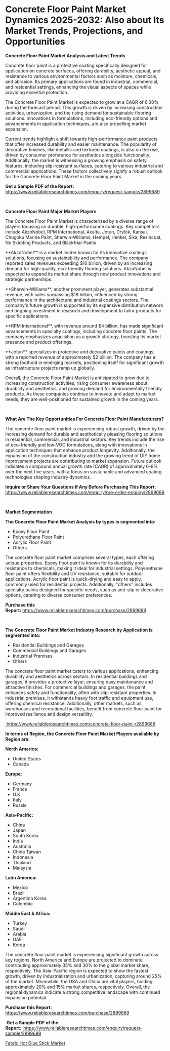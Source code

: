 <p><h1>Concrete Floor Paint Market Dynamics 2025-2032: Also about Its Market Trends, Projections, and Opportunities</h1></p><p><strong>Concrete Floor Paint Market Analysis and Latest Trends</strong></p>
<p><p>Concrete floor paint is a protective coating specifically designed for application on concrete surfaces, offering durability, aesthetic appeal, and resistance to various environmental factors such as moisture, chemicals, and abrasion. Its primary applications are found in industrial, commercial, and residential settings, enhancing the visual aspects of spaces while providing essential protection.</p><p>The Concrete Floor Paint Market is expected to grow at a CAGR of 6.00% during the forecast period. This growth is driven by increasing construction activities, urbanization, and the rising demand for sustainable flooring solutions. Innovations in formulations, including eco-friendly options and advancements in application techniques, are also propelling market expansion. </p><p>Current trends highlight a shift towards high-performance paint products that offer increased durability and easier maintenance. The popularity of decorative finishes, like metallic and textured coatings, is also on the rise, driven by consumer preference for aesthetics alongside functionality. Additionally, the market is witnessing a growing emphasis on safety features, including slip-resistant surfaces, catering to various industrial and commercial applications. These factors collectively signify a robust outlook for the Concrete Floor Paint Market in the coming years.</p></p>
<p><strong>Get a Sample PDF of the Report:&nbsp;</strong> <a href="https://www.reliableresearchtimes.com/enquiry/request-sample/2899689?utm_campaign=3037&utm_medium=2&utm_source=Github&utm_content=ia&utm_term=16032025&utm_id=concrete-floor-paint">https://www.reliableresearchtimes.com/enquiry/request-sample/2899689</a></p>
<p>&nbsp;</p>
<p><strong>Concrete Floor Paint Major Market Players</strong></p>
<p><p>The Concrete Floor Paint Market is characterized by a diverse range of players focusing on durable, high-performance coatings. Key competitors include AkzoNobel, RPM International, Axalta, Jotun, Drylok, Kansai, Chugoku Marine Paint, Sherwin-Williams, Hempel, Henkel, Sika, Resincoat, No Skidding Products, and Blackfriar Paints.</p><p>**AkzoNobel** is a market leader known for its innovative coatings solutions, focusing on sustainability and performance. The company reported sales revenues exceeding $10 billion, driven by an increasing demand for high-quality, eco-friendly flooring solutions. AkzoNobel is expected to expand its market share through new product innovations and strategic partnerships.</p><p>**Sherwin-Williams**, another prominent player, generates substantial revenue, with sales surpassing $18 billion, influenced by strong performance in the architectural and industrial coatings sectors. The company's future growth is supported by its expansive distribution network and ongoing investment in research and development to tailor products for specific applications.</p><p>**RPM International**, with revenue around $4 billion, has made significant advancements in specialty coatings, including concrete floor paints. The company emphasizes acquisition as a growth strategy, boosting its market presence and product offerings.</p><p>**Jotun** specializes in protective and decorative paints and coatings, with a reported revenue of approximately $2 billion. The company has a strong foothold in emerging markets, positioning itself for significant growth as infrastructure projects ramp up globally.</p><p>Overall, the Concrete Floor Paint Market is anticipated to grow due to increasing construction activities, rising consumer awareness about durability and aesthetics, and growing demand for environmentally friendly products. As these companies continue to innovate and adapt to market needs, they are well-positioned for sustained growth in the coming years.</p></p>
<p>&nbsp;</p>
<p><strong>What Are The Key Opportunities For Concrete Floor Paint Manufacturers?</strong></p>
<p><p>The concrete floor paint market is experiencing robust growth, driven by the increasing demand for durable and aesthetically pleasing flooring solutions in residential, commercial, and industrial sectors. Key trends include the rise of eco-friendly and low-VOC formulations, along with innovations in application techniques that enhance product longevity. Additionally, the expansion of the construction industry and the growing trend of DIY home improvement projects are contributing to market expansion. Future outlook indicates a compound annual growth rate (CAGR) of approximately 6-8% over the next five years, with a focus on sustainable and advanced coating technologies shaping industry dynamics.</p></p>
<p><strong>Inquire or Share Your Questions If Any Before Purchasing This Report:</strong> <a href="https://www.reliableresearchtimes.com/enquiry/pre-order-enquiry/2899689?utm_campaign=3037&utm_medium=2&utm_source=Github&utm_content=ia&utm_term=16032025&utm_id=concrete-floor-paint">https://www.reliableresearchtimes.com/enquiry/pre-order-enquiry/2899689</a></p>
<p>&nbsp;</p>
<p><strong>Market Segmentation</strong></p>
<p><strong>The Concrete Floor Paint Market Analysis by types is segmented into:</strong></p>
<p><ul><li>Epoxy Floor Paint</li><li>Polyurethane Floor Paint</li><li>Acrylic Floor Paint</li><li>Others</li></ul></p>
<p><p>The concrete floor paint market comprises several types, each offering unique properties. Epoxy floor paint is known for its durability and resistance to chemicals, making it ideal for industrial settings. Polyurethane floor paint offers flexibility and UV resistance, suitable for outdoor applications. Acrylic floor paint is quick-drying and easy to apply, commonly used for residential projects. Additionally, "others" includes specialty paints designed for specific needs, such as anti-slip or decorative options, catering to diverse consumer preferences.</p></p>
<p><strong>Purchase this Report:&nbsp;</strong><a href="https://www.reliableresearchtimes.com/purchase/2899689?utm_campaign=3037&utm_medium=2&utm_source=Github&utm_content=ia&utm_term=16032025&utm_id=concrete-floor-paint">https://www.reliableresearchtimes.com/purchase/2899689</a></p>
<p>&nbsp;</p>
<p><strong>The Concrete Floor Paint Market Industry Research by Application is segmented into:</strong></p>
<p><ul><li>Residential Buildings and Garages</li><li>Commercial Buildings and Garages</li><li>Industrial Premises</li><li>Others</li></ul></p>
<p><p>The concrete floor paint market caters to various applications, enhancing durability and aesthetics across sectors. In residential buildings and garages, it provides a protective layer, ensuring easy maintenance and attractive finishes. For commercial buildings and garages, the paint enhances safety and functionality, often with slip-resistant properties. In industrial premises, it withstands heavy foot traffic and equipment use, offering chemical resistance. Additionally, other markets, such as warehouses and recreational facilities, benefit from concrete floor paint for improved resilience and design versatility.</p></p>
<p><a href="https://www.reliableresearchtimes.com/concrete-floor-paint-r2899689?utm_campaign=3037&utm_medium=2&utm_source=Github&utm_content=ia&utm_term=16032025&utm_id=concrete-floor-paint">&nbsp;https://www.reliableresearchtimes.com/concrete-floor-paint-r2899689</a></p>
<p><strong>In terms of Region, the Concrete Floor Paint Market Players available by Region are:</strong></p>
<p>
    <p> <strong> North America: </strong>
        <ul>
            <li>United States</li>
            <li>Canada</li>
        </ul>
        </p> 
    <p> <strong> Europe: </strong>
        <ul>
            <li>Germany</li>
            <li>France</li>
            <li>U.K.</li>
            <li>Italy</li>
            <li>Russia</li>
        </ul>
        </p> 
    <p> <strong> Asia-Pacific: </strong>
        <ul>
            <li>China</li>
            <li>Japan</li>
            <li>South Korea</li>
            <li>India</li>
            <li>Australia</li>
            <li>China Taiwan</li>
            <li>Indonesia</li>
            <li>Thailand</li>
            <li>Malaysia</li>
        </ul>
        </p> 
    <p> <strong> Latin America: </strong>
        <ul>
            <li>Mexico</li>
            <li>Brazil</li>
            <li>Argentina Korea</li>
            <li>Colombia</li>
        </ul>
        </p> 
    <p> <strong> Middle East & Africa: </strong>
        <ul>
            <li>Turkey</li>
            <li>Saudi</li>
            <li>Arabia</li>
            <li>UAE</li>
            <li>Korea</li>
        </ul>
    </p>
    </p>
<p><p>The concrete floor paint market is experiencing significant growth across key regions. North America and Europe are projected to dominate, contributing approximately 35% and 30% to the global market share, respectively. The Asia-Pacific region is expected to show the fastest growth, driven by industrialization and urbanization, capturing around 25% of the market. Meanwhile, the USA and China are vital players, holding approximately 20% and 15% market shares, respectively. Overall, the regional dynamics indicate a strong competitive landscape with continued expansion potential.</p></p>
<p><strong>Purchase this Report: </strong><a href="https://www.reliableresearchtimes.com/purchase/2899689?utm_campaign=3037&utm_medium=2&utm_source=Github&utm_content=ia&utm_term=16032025&utm_id=concrete-floor-paint">https://www.reliableresearchtimes.com/purchase/2899689</a></p>
<p>&nbsp;<strong>Get a Sample PDF of the Report:&nbsp;&nbsp;</strong><a href="https://www.reliableresearchtimes.com/enquiry/request-sample/2899689?utm_campaign=3037&utm_medium=2&utm_source=Github&utm_content=ia&utm_term=16032025&utm_id=concrete-floor-paint">https://www.reliableresearchtimes.com/enquiry/request-sample/2899689</a></p>
<p><strong></strong></p>
<p><p><a href="https://github.com/lalolatiot/Market-Research-Report-List-1/blob/main/fabric-hot-glue-stick-market.md?utm_campaign=3037&utm_medium=2&utm_source=Github&utm_content=ia&utm_term=16032025&utm_id=concrete-floor-paint">Fabric Hot Glue Stick Market</a></p></p>